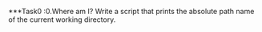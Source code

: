 ***Task0 :0.Where am I?
   Write a script that prints the absolute path name of the current working directory.

